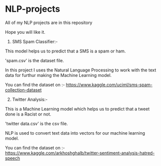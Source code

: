 # NLP-projects

All of my NLP projects are in this repository

Hope you will like it.

1. SMS Spam Classifier:- 

This model helps us to predict that a SMS is a spam or ham.

 'spam.csv' is the dataset file.
 
 In this project I uses the Natural Language Processing to work with the text data for furthur making the Machine Learning model.
 
 You can find the dataset on :- https://www.kaggle.com/uciml/sms-spam-collection-dataset
 
 2. Twitter Analysis:- 

 This is a Machine Learning model which helps us to predict that a tweet done is a Racist or not.
 
 'twitter data.csv' is the csv file.
 
 NLP is used to convert text data into vectors for our machine learning model.
 
 You can find the dataset on :- https://www.kaggle.com/arkhoshghalb/twitter-sentiment-analysis-hatred-speech
